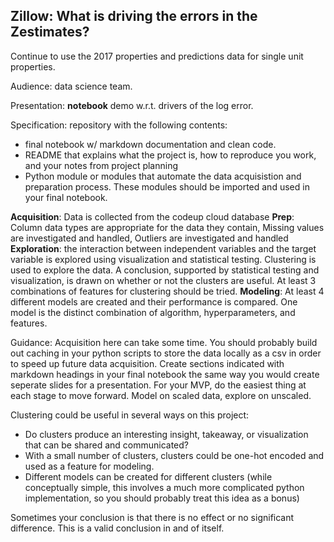 
## Zillow: What is driving the **errors** in the Zestimates?

Continue to use the 2017 properties and predictions data for single unit properties.

Audience: data science team.

Presentation: **notebook** demo w.r.t. drivers of the log error.

Specification: repository with the following contents:

* final notebook w/ markdown documentation and clean code.
* README that explains what the project is, how to reproduce you work, and your notes from project planning
* Python module or modules that automate the data acquisistion and preparation process. These modules should be imported and used in your final notebook.

**Acquisition**: Data is collected from the codeup cloud database 
**Prep**: Column data types are appropriate for the data they contain, Missing values are investigated and handled, Outliers are investigated and handled
**Exploration**: the interaction between independent variables and the target variable is explored using visualization and statistical testing. Clustering is used to explore the data. A conclusion, supported by statistical testing and visualization, is drawn on whether or not the clusters are useful. At least 3 combinations of features for clustering should be tried.
**Modeling**: At least 4 different models are created and their performance is compared. One model is the distinct combination of algorithm, hyperparameters, and features.

Guidance: Acquisition here can take some time. You should probably build out caching in your python scripts to store the data locally as a csv in order to speed up future data acquisition. Create sections indicated with markdown headings in your final notebook the same way you would create seperate slides for a presentation. For your MVP, do the easiest thing at each stage to move forward. Model on scaled data, explore on unscaled.

Clustering could be useful in several ways on this project:
* Do clusters produce an interesting insight, takeaway, or visualization that can be shared and communicated?
* With a small number of clusters, clusters could be one-hot encoded and used as a feature for modeling.
* Different models can be created for different clusters (while conceptually simple, this involves a much more complicated python implementation, so you should probably treat this idea as a bonus)

Sometimes your conclusion is that there is no effect or no significant difference. This is a valid conclusion in and of itself.

